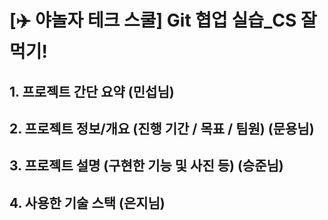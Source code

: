 # [✈️ 야놀자 테크 스쿨] Git 협업 실습\_CS 잘 먹기!

## 1. 프로젝트 간단 요약 (민섭님)

## 2. 프로젝트 정보/개요 (진행 기간 / 목표 / 팀원) (문용님)

## 3. 프로젝트 설명 (구현한 기능 및 사진 등) (승준님)

## 4. 사용한 기술 스택 (은지님)
